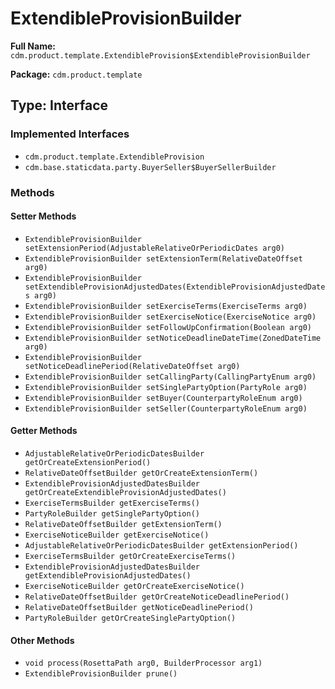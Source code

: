 # ExtendibleProvisionBuilder

**Full Name:** `cdm.product.template.ExtendibleProvision$ExtendibleProvisionBuilder`

**Package:** `cdm.product.template`

## Type: Interface

### Implemented Interfaces

- `cdm.product.template.ExtendibleProvision`
- `cdm.base.staticdata.party.BuyerSeller$BuyerSellerBuilder`

### Methods

#### Setter Methods

- `ExtendibleProvisionBuilder setExtensionPeriod(AdjustableRelativeOrPeriodicDates arg0)`
- `ExtendibleProvisionBuilder setExtensionTerm(RelativeDateOffset arg0)`
- `ExtendibleProvisionBuilder setExtendibleProvisionAdjustedDates(ExtendibleProvisionAdjustedDates arg0)`
- `ExtendibleProvisionBuilder setExerciseTerms(ExerciseTerms arg0)`
- `ExtendibleProvisionBuilder setExerciseNotice(ExerciseNotice arg0)`
- `ExtendibleProvisionBuilder setFollowUpConfirmation(Boolean arg0)`
- `ExtendibleProvisionBuilder setNoticeDeadlineDateTime(ZonedDateTime arg0)`
- `ExtendibleProvisionBuilder setNoticeDeadlinePeriod(RelativeDateOffset arg0)`
- `ExtendibleProvisionBuilder setCallingParty(CallingPartyEnum arg0)`
- `ExtendibleProvisionBuilder setSinglePartyOption(PartyRole arg0)`
- `ExtendibleProvisionBuilder setBuyer(CounterpartyRoleEnum arg0)`
- `ExtendibleProvisionBuilder setSeller(CounterpartyRoleEnum arg0)`

#### Getter Methods

- `AdjustableRelativeOrPeriodicDatesBuilder getOrCreateExtensionPeriod()`
- `RelativeDateOffsetBuilder getOrCreateExtensionTerm()`
- `ExtendibleProvisionAdjustedDatesBuilder getOrCreateExtendibleProvisionAdjustedDates()`
- `ExerciseTermsBuilder getExerciseTerms()`
- `PartyRoleBuilder getSinglePartyOption()`
- `RelativeDateOffsetBuilder getExtensionTerm()`
- `ExerciseNoticeBuilder getExerciseNotice()`
- `AdjustableRelativeOrPeriodicDatesBuilder getExtensionPeriod()`
- `ExerciseTermsBuilder getOrCreateExerciseTerms()`
- `ExtendibleProvisionAdjustedDatesBuilder getExtendibleProvisionAdjustedDates()`
- `ExerciseNoticeBuilder getOrCreateExerciseNotice()`
- `RelativeDateOffsetBuilder getOrCreateNoticeDeadlinePeriod()`
- `RelativeDateOffsetBuilder getNoticeDeadlinePeriod()`
- `PartyRoleBuilder getOrCreateSinglePartyOption()`

#### Other Methods

- `void process(RosettaPath arg0, BuilderProcessor arg1)`
- `ExtendibleProvisionBuilder prune()`

